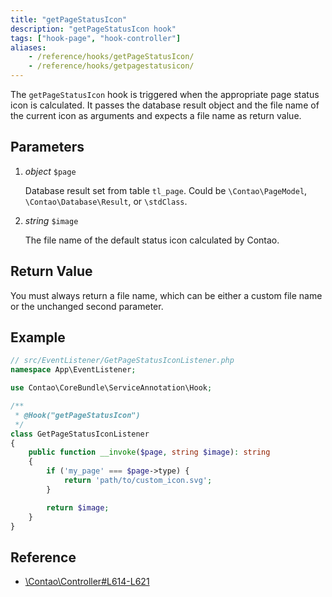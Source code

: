 ```yaml
---
title: "getPageStatusIcon"
description: "getPageStatusIcon hook"
tags: ["hook-page", "hook-controller"]
aliases:
    - /reference/hooks/getPageStatusIcon/
    - /reference/hooks/getpagestatusicon/
---
```



The `getPageStatusIcon` hook is triggered when the appropriate page status icon 
is calculated. It passes the database result object and the file name of the 
current icon as arguments and expects a file name as return value. 


## Parameters

1. *object* `$page`

	Database result set from table `tl_page`. Could be `\Contao\PageModel`, 
    `\Contao\Database\Result`, or `\stdClass`.

2. *string* `$image`

	The file name of the default status icon calculated by Contao.


## Return Value

You must always return a file name, which can be either a custom file name or 
the unchanged second parameter. 


## Example

```php
// src/EventListener/GetPageStatusIconListener.php
namespace App\EventListener;

use Contao\CoreBundle\ServiceAnnotation\Hook;

/**
 * @Hook("getPageStatusIcon")
 */
class GetPageStatusIconListener
{
    public function __invoke($page, string $image): string
    {
        if ('my_page' === $page->type) {
            return 'path/to/custom_icon.svg';
        }

        return $image;
    }
}
```


## Reference

* [\Contao\Controller#L614-L621](https://github.com/contao/contao/blob/4.7.6/core-bundle/src/Resources/contao/library/Contao/Controller.php#L614-L621)
